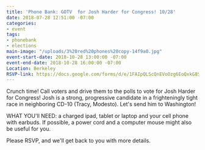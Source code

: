```yaml
---
title: 'Phone Bank: GOTV  for Josh Harder for Congress! 10/28'
date: 2018-07-28 12:51:00 -07:00
categories:
- event
tags:
- phonebank
- elections
main-image: "/uploads/3%20red%20phones%20copy-14f9a0.jpg"
event-start-date: 2018-10-28 13:00:00 -07:00
event-end-date: 2018-10-28 16:00:00 -07:00
Location: Berkeley
RSVP-link: https://docs.google.com/forms/d/e/1FAIpQLScQnEVoOzg6EoQxkG8SOc_SRS16hmyTBOyalA1HIyNM2TnNlw/viewform
---
```


Crunch time!  Call voters  and drive them to the polls to vote for Josh Harder for Congress!  Josh is a strong, progressive candidate in a frighteningly tight race in neighboring CD-10 (Tracy, Modesto). Let's send him to Washington!

WHAT YOU'll NEED: a charged ipad, tablet or laptop and your cell phone with earbuds.  If possible, a power cord and a computer mouse might also be useful for you.

Please RSVP, and we'll get back to you with more details.